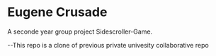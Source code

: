 <!DOCTYPE html>
<html>
<body>
<h1>Eugene Crusade </h1>
<p>A seconde year group project Sidescroller-Game.</p>
<p>--This repo is a clone of previous private univesity collaborative repo</p>

</body>
</html>
